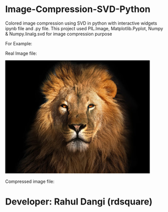 # Image-Compression-SVD-Python

Colored image compression using SVD in python with interactive widgets ipynb file and .py file. This project used PIL.Image, Matplotlib.Pyplot, Numpy & Numpy.linalg.svd for image compression purpose

For Example:

Real Image file:

![Alt text](animal2.jpg?raw=true "Lion image without compression")

Compressed image file:



# Developer: Rahul Dangi (rdsquare)
